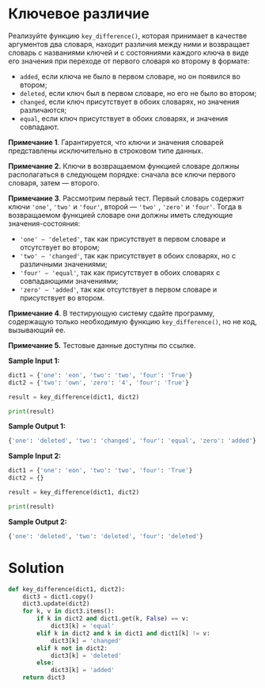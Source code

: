 # Ключевое различие

Реализуйте функцию `key_difference()`, которая принимает в качестве аргументов два словаря, находит различия между ними
и возвращает словарь с названиями ключей и с состояниями каждого ключа в виде его значения при переходе от первого
словаря ко второму в формате:

- `added`, если ключа не было в первом словаре, но он появился во втором;
- `deleted`, если ключ был в первом словаре, но его не было во втором;
- `changed`, если ключ присутствует в обоих словарях, но значения различаются;
- `equal`, если ключ присутствует в обоих словарях, и значения совпадают.

**Примечание 1**. Гарантируется, что ключи и значения словарей представлены исключительно в строковом типе данных.

**Примечание 2.** Ключи в возвращаемом функцией словаре должны располагаться в следующем порядке: сначала все ключи
первого
словаря, затем — второго.

**Примечание 3**. Рассмотрим первый тест. Первый словарь содержит ключи `'one'`, `'two'` и `'four'`, второй — `'two'`
, `'zero'` и `'four'`. Тогда в возвращаемом функцией словаре они должны иметь следующие значения-состояния:

- `'one' — 'deleted'`, так как присутствует в первом словаре и отсутствует во втором;
- `'two' — 'changed'`, так как присутствует в обоих словарях, но с различными значениями;
- `'four' — 'equal'`, так как присутствует в обоих словарях с совпадающими значениями;
- `'zero' — 'added'`, так как отсутствует в первом словаре и присутствует во втором.

**Примечание 4**. В тестирующую систему сдайте программу, содержащую только необходимую функцию `key_difference()`, но
не код,
вызывающий ее.

**Примечание 5.** Тестовые данные доступны по ссылке.

**Sample Input 1:**

```python
dict1 = {'one': 'eon', 'two': 'two', 'four': 'True'}
dict2 = {'two': 'own', 'zero': '4', 'four': 'True'}

result = key_difference(dict1, dict2)

print(result)
```

**Sample Output 1:**

```python
{'one': 'deleted', 'two': 'changed', 'four': 'equal', 'zero': 'added'}
```

**Sample Input 2:**

```python
dict1 = {'one': 'eon', 'two': 'two', 'four': 'True'}
dict2 = {}

result = key_difference(dict1, dict2)

print(result)
```

**Sample Output 2:**

```python
{'one': 'deleted', 'two': 'deleted', 'four': 'deleted'}
```

# Solution

```python
def key_difference(dict1, dict2):
    dict3 = dict1.copy()
    dict3.update(dict2)
    for k, v in dict3.items():
        if k in dict2 and dict1.get(k, False) == v:
            dict3[k] = 'equal'
        elif k in dict2 and k in dict1 and dict1[k] != v:
            dict3[k] = 'changed'
        elif k not in dict2:
            dict3[k] = 'deleted'
        else:
            dict3[k] = 'added'
    return dict3
```